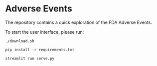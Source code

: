# Adverse Events

The repository contains a quick exploration of the FDA Adverse Events.

To start the user interface, please run:

    ./download.sh

    pip install -r requirements.txt

    streamlit run serve.py
